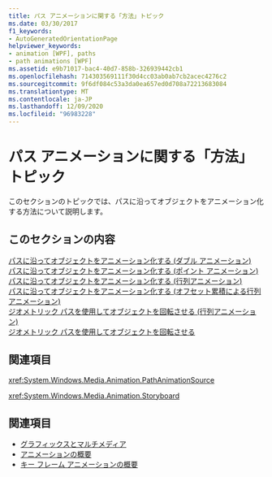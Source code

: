 ```yaml
---
title: パス アニメーションに関する「方法」トピック
ms.date: 03/30/2017
f1_keywords:
- AutoGeneratedOrientationPage
helpviewer_keywords:
- animation [WPF], paths
- path animations [WPF]
ms.assetid: e9b71017-bac4-40d7-858b-326939442cb1
ms.openlocfilehash: 714303569111f30d4cc03ab0ab7cb2acec4276c2
ms.sourcegitcommit: 9f6df084c53a3da0ea657ed0d708a72213683084
ms.translationtype: MT
ms.contentlocale: ja-JP
ms.lasthandoff: 12/09/2020
ms.locfileid: "96983228"
---
```

# <a name="path-animation-how-to-topics"></a>パス アニメーションに関する「方法」トピック
このセクションのトピックでは、パスに沿ってオブジェクトをアニメーション化する方法について説明します。  
  
## <a name="in-this-section"></a>このセクションの内容  
 [パスに沿ってオブジェクトをアニメーション化する (ダブル アニメーション)](how-to-animate-an-object-along-a-path-double-animation.md)  
 [パスに沿ってオブジェクトをアニメーション化する (ポイント アニメーション)](how-to-animate-an-object-along-a-path-point-animation.md)  
 [パスに沿ってオブジェクトをアニメーション化する (行列アニメーション)](how-to-animate-an-object-along-a-path-matrix-animation.md)  
 [パスに沿ってオブジェクトをアニメーション化する (オフセット累積による行列アニメーション)](animate-an-object-along-a-path-matrix-animation-with-offset.md)  
 [ジオメトリック パスを使用してオブジェクトを回転させる (行列アニメーション)](how-to-rotate-an-object-by-using-a-geometric-path-matrix-animation.md)  
 [ジオメトリック パスを使用してオブジェクトを回転させる](how-to-rotate-an-object-by-using-a-geometric-path.md)  
  
## <a name="reference"></a>関連項目  
 <xref:System.Windows.Media.Animation.PathAnimationSource>  
  
 <xref:System.Windows.Media.Animation.Storyboard>  
  
## <a name="see-also"></a>関連項目

- [グラフィックスとマルチメディア](index.md)
- [アニメーションの概要](animation-overview.md)
- [キー フレーム アニメーションの概要](key-frame-animations-overview.md)
